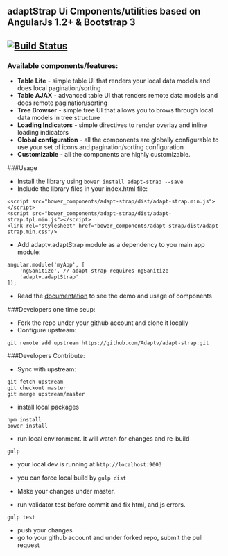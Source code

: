## adaptStrap Ui Cmponents/utilities based on AngularJs 1.2+ & Bootstrap 3
[![Build Status](https://travis-ci.org/Adaptv/adapt-strap.svg)](https://travis-ci.org/Adaptv/adapt-strap)
---
### Available components/features:
- **Table Lite** - simple table UI that renders your local data models and does local pagination/sorting
- **Table AJAX** - advanced table UI that renders remote data models and does remote pagination/sorting
- **Tree Browser** - simple tree UI that allows you to brows through local data models in tree structure
- **Loading Indicators** - simple directives to render overlay and inline loading indicators
- **Global configuration** - all the components are globally configurable to use your set of icons and pagination/sorting configuration
- **Customizable** - all the components are highly customizable.

###Usage
* Install the library using `bower install adapt-strap --save`
* Include the library files in your index.html file:
```
<script src="bower_components/adapt-strap/dist/adapt-strap.min.js"></script>
<script src="bower_components/adapt-strap/dist/adapt-strap.tpl.min.js"></script>
<link rel="stylesheet" href="bower_components/adapt-strap/dist/adapt-strap.min.css"/>
```
* Add adaptv.adaptStrap module as a dependency to you main app module:
```
angular.module('myApp', [
    'ngSanitize', // adapt-strap requires ngSanitize
    'adaptv.adaptStrap'
]);
```
* Read the [documentation](http://adaptv.github.io/adapt-strap/) to see the demo and usage of components

###Developers one time seup:
* Fork the repo under your github account and clone it locally
* Configure upstream:
```
git remote add upstream https://github.com/Adaptv/adapt-strap.git
```

###Developers Contribute:
* Sync with upstream:
```
git fetch upstream
git checkout master
git merge upstream/master
```

* install local packages
```
npm install
bower install
```

* run local environment. It will watch for changes and re-build
```
gulp
```
* your local dev is running at `http://localhost:9003`
* you can force local build by `gulp dist`

* Make your changes under master.

* run validator test before commit and fix html, and js errors.
```
gulp test
```

* push your changes 
* go to your github account and under forked repo, submit the pull request
